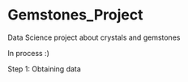 # Gemstones_Project

Data Science project about crystals and gemstones

In process :)


Step 1:
Obtaining data
